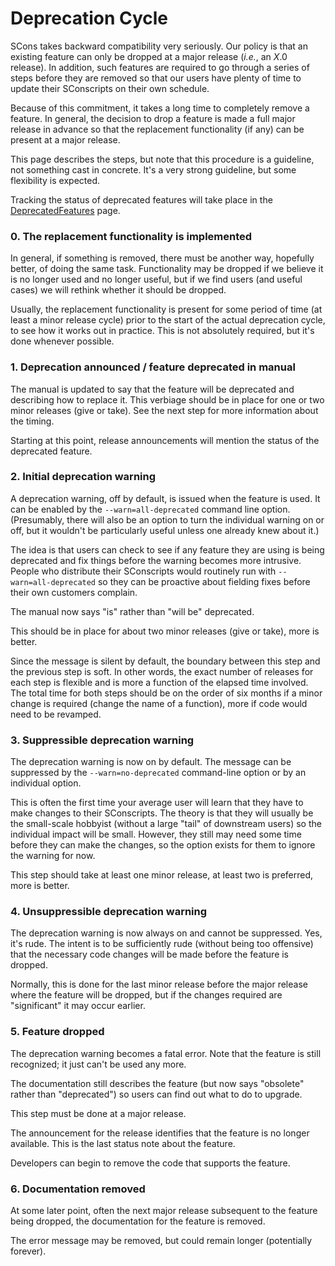 

# Deprecation Cycle

SCons takes backward compatibility very seriously.  Our policy is that an existing feature can only be dropped at a major release (_i.e._, an _X_.0 release).  In addition, such features are required to go through a series of steps before they are removed so that our users have plenty of time to update their SConscripts on their own schedule. 

Because of this commitment, it takes a long time to completely remove a feature.  In general, the decision to drop a feature is made a full major release in advance so that the replacement functionality (if any) can be present at a major release. 

This page describes the steps, but note that this procedure is a guideline, not something cast in concrete.  It's a very strong guideline, but some flexibility is expected. 

Tracking the status of deprecated features will take place in the [DeprecatedFeatures](DeprecatedFeatures) page. 


### 0. The replacement functionality is implemented

In general, if something is removed, there must be another way, hopefully better, of doing the same task.  Functionality may be dropped if we believe it is no longer used and no longer useful, but if we find users (and useful cases) we will rethink whether it should be dropped. 

Usually, the replacement functionality is present for some period of time (at least a minor release cycle) prior to the start of the actual deprecation cycle, to see how it works out in practice.  This is not absolutely required, but it's done whenever possible. 


### 1. Deprecation announced / feature deprecated in manual

The manual is updated to say that the feature will be deprecated and describing how to replace it.  This verbiage should be in place for one or two minor releases (give or take).  See the next step for more information about the timing. 

Starting at this point, release announcements will mention the status of the deprecated feature. 


### 2. Initial deprecation warning

A deprecation warning, off by default, is issued when the feature is used.  It can be enabled by the `--warn=all-deprecated` command line option.  (Presumably, there will also be an option to turn the individual warning on or off, but it wouldn't be particularly useful unless one already knew about it.) 

The idea is that users can check to see if any feature they are using is being deprecated and fix things before the warning becomes more intrusive.  People who distribute their SConscripts would routinely run with `--warn=all-deprecated` so they can be proactive about fielding fixes before their own customers complain. 

The manual now says "is" rather than "will be" deprecated. 

This should be in place for about two minor releases (give or take), more is better. 

Since the message is silent by default, the boundary between this step and the previous step is soft.  In other words, the exact number of releases for each step is flexible and is more a function of the elapsed time involved.  The total time for both steps should be on the order of six months if a minor change is required (change the name of a function), more if code would need to be revamped. 


### 3. Suppressible deprecation warning

The deprecation warning is now on by default.  The message can be suppressed by the `--warn=no-deprecated` command-line option or by an individual option. 

This is often the first time your average user will learn that they have to make changes to their SConscripts.  The theory is that they will usually be the small-scale hobbyist (without a large "tail" of downstream users) so the individual impact will be small.  However, they still may need some time before they can make the changes, so the option exists for them to ignore the warning for now. 

This step should take at least one minor release, at least two is preferred, more is better. 


### 4. Unsuppressible deprecation warning

The deprecation warning is now always on and cannot be suppressed.  Yes, it's rude.  The intent is to be sufficiently rude (without being too offensive) that the necessary code changes will be made before the feature is dropped. 

Normally, this is done for the last minor release before the major release where the feature will be dropped, but if the changes required are "significant" it may occur earlier. 


### 5. Feature dropped

The deprecation warning becomes a fatal error.  Note that the feature is still recognized; it just can't be used any more. 

The documentation still describes the feature (but now says "obsolete" rather than "deprecated") so users can find out what to do to upgrade. 

This step must be done at a major release. 

The announcement for the release identifies that the feature is no longer available.  This is the last status note about the feature. 

Developers can begin to remove the code that supports the feature. 


### 6. Documentation removed

At some later point, often the next major release subsequent to the feature being dropped, the documentation for the feature is removed. 

The error message may be removed, but could remain longer (potentially forever). 
